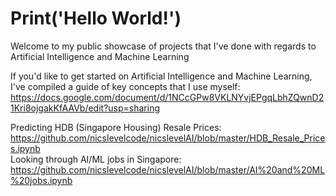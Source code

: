 # Print('Hello World!')

Welcome to my public showcase of projects that I've done with regards to Artificial Intelligence and Machine Learning

If you'd like to get started on Artificial Intelligence and Machine Learning, I've compiled a guide of key concepts that I use myself:
https://docs.google.com/document/d/1NCcGPw8VKLNYvjEPgqLbhZQwnD21Kri8ojgakKfAAVb/edit?usp=sharing

Predicting HDB (Singapore Housing) Resale Prices: https://github.com/nicslevelcode/nicslevelAI/blob/master/HDB_Resale_Prices.ipynb
<br>Looking through AI/ML jobs in Singapore: https://github.com/nicslevelcode/nicslevelAI/blob/master/AI%20and%20ML%20jobs.ipynb


